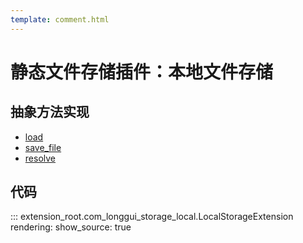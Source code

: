```yaml
---
template: comment.html
---
```


# 静态文件存储插件：本地文件存储



## 抽象方法实现
* [load](#extension_root.com_longgui_storage_local.LocalStorageExtension.load)
* [save_file](#extension_root.com_longgui_storage_local.LocalStorageExtension.save_file)
* [resolve](#extension_root.com_longgui_storage_local.LocalStorageExtension.resolve)

## 代码

::: extension_root.com_longgui_storage_local.LocalStorageExtension
    rendering:
        show_source: true